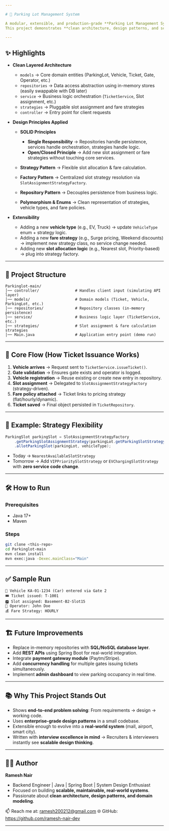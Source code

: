 ```yaml
---

# 🚗 Parking Lot Management System

A modular, extensible, and production-grade **Parking Lot Management System** implemented in Java.
This project demonstrates **clean architecture, design patterns, and scalable system design principles** for solving one of the most common low-level design (LLD) interview problems.

---
```


## ✨ Highlights

* **Clean Layered Architecture**

  * `models` → Core domain entities (ParkingLot, Vehicle, Ticket, Gate, Operator, etc.)
  * `repositories` → Data access abstraction using in-memory stores (easily swappable with DB later)
  * `service` → Business logic orchestration (`TicketService`, Slot assignment, etc.)
  * `strategies` → Pluggable slot assignment and fare strategies
  * `controller` → Entry point for client requests

* **Design Principles Applied**

  * **SOLID Principles**

    * **Single Responsibility** → Repositories handle persistence, services handle orchestration, strategies handle logic.
    * **Open/Closed Principle** → Add new slot assignment or fare strategies without touching core services.
  * **Strategy Pattern** → Flexible slot allocation & fare calculation.
  * **Factory Pattern** → Centralized slot strategy resolution via `SlotAssignmentStrategyFactory`.
  * **Repository Pattern** → Decouples persistence from business logic.
  * **Polymorphism & Enums** → Clean representation of strategies, vehicle types, and fare policies.

* **Extensibility**

  * Adding a new **vehicle type** (e.g., EV, Truck) → update `VehicleType` enum + strategy logic.
  * Adding a new **fare strategy** (e.g., Surge pricing, Weekend discounts) → implement new strategy class, no service change needed.
  * Adding new **slot allocation logic** (e.g., Nearest slot, Priority-based) → plug into strategy factory.

---

## 📂 Project Structure

```
Parkinglot-main/
│── controller/                # Handles client input (simulating API layer)
│── models/                    # Domain models (Ticket, Vehicle, ParkingLot, etc.)
│── repositories/              # Repository classes (in-memory persistence)
│── service/                   # Business logic layer (TicketService, etc.)
│── strategies/                # Slot assignment & fare calculation strategies
│── Main.java                  # Application entry point (demo run)
```

---

## 🚀 Core Flow (How Ticket Issuance Works)

1. **Vehicle arrives** → Request sent to `TicketService.issueTicket()`.
2. **Gate validation** → Ensures gate exists and operator is logged.
3. **Vehicle registration** → Reuse existing or create new entry in repository.
4. **Slot assignment** → Delegated to `SlotAssignmentStrategyFactory` (strategy-driven).
5. **Fare policy attached** → Ticket links to pricing strategy (flat/hourly/dynamic).
6. **Ticket saved** → Final object persisted in `TicketRepository`.

---

## 🧩 Example: Strategy Flexibility

```java
ParkingSlot parkingSlot = SlotAssignmentStrategyFactory
    .getParkingSlotAssignmentStrategy(parkingLot.getParkingSlotStrategy())
    .allotParkingSlot(parkingLot, vehicleType);
```

* Today → `NearestAvailableSlotStrategy`
* Tomorrow → Add `VIPPrioritySlotStrategy` or `EVChargingSlotStrategy` with **zero service code change**.

---

## 🛠️ How to Run

### Prerequisites

* Java 17+
* Maven

### Steps

```bash
git clone <this-repo>
cd Parkinglot-main
mvn clean install
mvn exec:java -Dexec.mainClass="Main"
```

---

## ✅ Sample Run

```
🚗 Vehicle KA-01-1234 (Car) entered via Gate 2
🎟️ Ticket issued: T-1001
🅿️ Slot assigned: Basement-B2-Slot15
👨 Operator: John Doe
💰 Fare Strategy: HOURLY
```

---

## 🏗️ Future Improvements

* Replace in-memory repositories with **SQL/NoSQL database layer**.
* Add **REST APIs** using Spring Boot for real-world integration.
* Integrate **payment gateway module** (Paytm/Stripe).
* Add **concurrency handling** for multiple gates issuing tickets simultaneously.
* Implement **admin dashboard** to view parking occupancy in real time.

---

## 📚 Why This Project Stands Out

* Shows **end-to-end problem solving**: From requirements → design → working code.
* Uses **enterprise-grade design patterns** in a small codebase.
* Extensible enough to evolve into a **real-world system** (mall, airport, smart city).
* Written with **interview excellence in mind** → Recruiters & interviewers instantly see **scalable design thinking**.

---

## 👨‍💻 Author

**Ramesh Nair**

* Backend Engineer | Java | Spring Boot | System Design Enthusiast
* Focused on building **scalable, maintainable, real-world systems**.
* Passionate about **clean architecture, design patterns, and domain modeling**.

📫 Reach me at: ramesh200212@gmail.com
🌐 GitHub: https://github.com/ramesh-nair-dev

---


